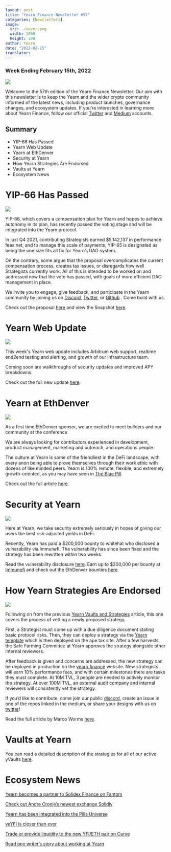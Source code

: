 ```yaml
---
layout: post
title: "Yearn Finance Newsletter #57"
categories: [Newsletters]
image:
  src: ./cover.png
  width: 1000
  height: 500
author: Yearn
date: "2022-02-15"
translator:
---
```

### Week Ending February 15th, 2022

![](./cover.png?w=1000&h=500)

Welcome to the 57th edition of the Yearn Finance Newsletter. Our aim with this newsletter is to keep the Yearn and the wider crypto community informed of the latest news, including product launches, governance changes, and ecosystem updates. If you’re interested in learning more about Yearn Finance, follow our official [Twitter](https://twitter.com/iearnfinance) and [Medium](https://medium.com/iearn) accounts.

## Summary

- YIP-66 Has Passed
- Yearn Web Update
- Yearn at EthDenver
- Security at Yearn
- How Yearn Strategies Are Endorsed
- Vaults at Yearn
- Ecosystem News

# YIP-66 Has Passed

![](./image2.jpg?w=200&h=200)

YIP-66, which covers a compensation plan for Yearn and hopes to achieve autonomy in its plan, has recently passed the voting stage and will be integrated into the Yearn protocol.

In just Q4 2021, contributing Strategists earned $5,142,137 in performance fees net, and to manage this scale of payments, YIP-65 is designated as being the one size fits all fix for Yearn’s DAO system.

On the contrary, some argue that the proposal overcomplicates the current compensation process, creates tax issues, or disregards how well Strategists currently work. All of this is intended to be worked on and addressed now that the vote has passed, with goals of more efficient DAO management in place.

We invite you to engage, give feedback, and participate in the Yearn community by joining us on [Discord](https://discord.gg/8rF374XkXy), [Twitter](http://twitter.com/iearnfinance), or [Github](http://github.com/yearn) . Come build with us.

Check out the proposal [here](https://gov.yearn.finance/t/proposal-streamlining-contributor-compensation/12247) and view the Snapshot [here](https://snapshot.org/#/ybaby.eth/proposal/0x804d3765e70d6e4f0f0a225222dadd396cd328595d5fd097b732b36fdf8e6af6).

# Yearn Web Update

![](./image3.jpg?w=450&h=367)

This week's Yearn web update includes Arbitrum web support, realtime end2end testing and alerting, and growth of our infrastructure team.

Coming soon are walkthroughs of security updates and improved APY breakdowns.

Check out the full new update [here](https://yearnweb.substack.com/p/yearn-web-engineering-update-160?r=2y79e&utm_campaign=post&utm_medium=web).

# Yearn at EthDenver

![](./image4.jpg?w=1328&h=654)

As a first time EthDenver sponsor, we are excited to meet builders and our community at the conference

We are always looking for contributors experienced in development, product management, marketing and outreach, and operations people.

The culture at Yearn is some of the friendliest in the DeFi landscape, with every anon being able to prove themselves through their work ethic with dozens of like minded peers. Yearn is 100% remote, flexible, and extremely growth-oriented, as you may have seen in [The Blue Pill](https://thebluepill.eth.limo/).

Check out the full article [here](https://medium.com/iearn/yearn-finance-will-be-at-ethdenver-we-are-looking-for-people-to-join-our-team-83ed3aa20269).

# Security at Yearn

![](./image5.jpg?w=945&h=408)

Here at Yearn, we take security extremely seriously in hopes of giving our users the best risk-adjusted yields in DeFi.

Recently, Yearn has paid a $200,000 bounty to whitehat who disclosed a vulnerability via Immunefi. The vulnerability has since been fixed and the strategy has been rewritten within two weeks.

Read the vulnerability disclosure [here](https://github.com/yearn/yearn-security/blob/master/disclosures/2022-01-30.md). Earn up to $200,000 per bounty at [Immunefi](https://immunefi.com/bounty/yearnfinance/) and check out the EthDenver bounties [here](https://www.ethdenver.com/bounties/yearn-finance).

# How Yearn Strategies Are Endorsed

![](./image6.jpg?w=1400&h=707)

Following on from the previous [Yearn Vaults and Strategies](https://medium.com/iearn/yearn-finance-explained-what-are-vaults-and-strategies-96970560432) article, this one covers the process of vetting a newly proposed strategy.

First, a Strategist must come up with a due diligence document stating basic protocol risks. Then, they can deploy a strategy via the [Yearn template](https://github.com/yearn/brownie-strategy-mix) which is then deployed on the ape.tax site. After a few harvests, the Safe Farming Committee at Yearn approves the strategy alongside other internal reviewers.

After feedback is given and concerns are addressed, the new strategy can be deployed in production on the [yearn.finance](http://yearn.finance/) website. New strategists will earn 10% performance fees, and with certain milestones there are tasks they must complete. At 10M TVL, 3 people are needed to actively monitor the strategy. At over 100M TVL, an external audit company and internal reviewers will consistently vet the strategy.

If you’d like to contribute, come join our public [discord](https://discord.com/invite/8rF374XkXy), create an issue in one of the repos linked in the medium, or share your designs with us on [twitter](https://twitter.com/iearnfinance)!

Read the full article by Marco Worms [here](https://medium.com/iearn/how-new-yearn-vault-strategies-are-endorsed-8c0e0870790d).

# Vaults at Yearn

You can read a detailed description of the strategies for all of our active yVaults [here](https://medium.com/yearn-state-of-the-vaults/the-vaults-at-yearn-9237905ffed3).

# Ecosystem News

[Yearn becomes a partner to Solidex Finance on Fantom](https://twitter.com/SolidexFantom/status/1489277199559499776)

[Check out Andre Cronje’s newest exchange Solidly](https://twitter.com/solidlyexchange/status/1491650940109217795)

[Yearn has been integrated into the Pills Universe](https://twitter.com/pillheadddd/status/1492199477238710276)

[veYFI is closer than ever](https://twitter.com/cryptouf/status/1492100813279350785)

[Trade or provide liquidity to the new YFI/ETH pair on Curve](https://curve.fi/factory-crypto/8)

[Read one writer’s story about working at Yearn](https://twitter.com/MarcoWorms/status/1490923070705442819)

